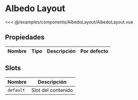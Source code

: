 # Albedo Layout

<Preview>
  <template slot="demo">
    <components-AlbedoLayout-AlbedoLayout />
  </template>
  
  <<< @/examples/components/AlbedoLayout/AlbedoLayout.vue
</Preview>

## Propiedades

| Nombre    | Tipo      | Descripción                           | Por defecto                                    |
|-----------|-----------|---------------------------------------|------------------------------------------------|

## Slots

| Nombre    | Descripción        |
|-----------|--------------------|
| `default` | Slot del contenido |
